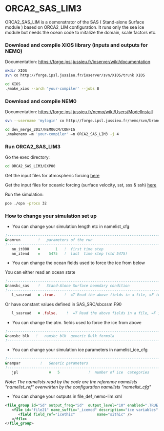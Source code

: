 # ORCA2\_SAS\_LIM3

ORCA2\_SAS\_LIM is a demonstrator of the SAS ( Stand-alone Surface module ) based on ORCA2_LIM configuration. It runs only the sea ice module but needs the ocean code to initalize the domain, scale factors etc.

### Download and compile XIOS library (inputs and outputs for NEMO)  
Documentation: <https://forge.ipsl.jussieu.fr/ioserver/wiki/documentation>  

~~~sh
mkdir XIOS  
svn co ​http://forge.ipsl.jussieu.fr/ioserver/svn/XIOS/trunk XIOS  

cd XIOS  
./make_xios --arch 'your-compiler' --jobs 8
~~~

### Download and compile NEM0
Documentation: <https://forge.ipsl.jussieu.fr/nemo/wiki/Users/ModelInstall> 

~~~sh
svn --username 'mylogin' co http://forge.ipsl.jussieu.fr/nemo/svn/branches/2017/dev_merge_2017

cd dev_merge_2017/NEMOGCM/CONFIG
./makenemo –m 'your-compiler' –n ORCA2_SAS_LIM3 -j 4
~~~

### Run ORCA2\_SAS\_LIM3
Go the exec directory:

~~~sh
cd ORCA2_SAS_LIM3/EXP00
~~~

Get the input files for atmospheric forcing [here](http://prodn.idris.fr/thredds/catalog/ipsl_public/romr005/Online_forcing_archives/catalog.html?dataset=DatasetScanipsl_public/romr005/Online_forcing_archives/ORCA2_LIM_nemo_v3.7.tar)

Get the input files for oceanic forcing (surface velocity, sst, sss & ssh) [here](http://prodn.idris.fr/thredds/catalog/ipsl_public/romr005/Online_forcing_archives/catalog.html?dataset=DatasetScanipsl_public/romr005/Online_forcing_archives/INPUTS_SAS_v3.5.tar)


Run the simulation:  

~~~sh
poe ./opa -procs 32
~~~

### How to change your simulation set up  

* You can change your simulation length etc in namelist\_cfg  

~~~fortran
!-----------------------------------------------------------------------
&namrun        !   parameters of the run
!-----------------------------------------------------------------------
   nn_it000    =       1   !  first time step
   nn_itend    =    5475   !  last  time step (std 5475)
~~~

* You can change the ocean fields used to force the ice from below  

You can either read an ocean state

~~~fortran
!-----------------------------------------------------------------------
&namsbc_sas    !   Stand-Alone Surface boundary condition
!-----------------------------------------------------------------------
   l_sasread   = .true.    !  =T Read the above fields in a file, =F initialize to 0. in sbcssm.F90
~~~

Or have constant values defined in SAS_SRC/sbcssm.F90

~~~fortran
   l_sasread   = .false.    !  =T Read the above fields in a file, =F initialize to 0. in sbcssm.F90
~~~

* You can change the atm. fields used to force the ice from above

~~~fortran
!-----------------------------------------------------------------------
&namsbc_blk   !   namsbc_blk  generic Bulk formula                      (ln_blk =T)
!-----------------------------------------------------------------------
~~~

* You can change your simulation ice parameters in namelist\_ice\_cfg  

~~~fortran
!------------------------------------------------------------------------------
&nampar         !   Generic parameters
!------------------------------------------------------------------------------
   jpl              =   5             !  number of ice  categories
~~~

_Note: The namelists read by the code are the reference namelists "namelist\_ref" overwritten by the configuration namelists "namelist\_cfg"_

* You can change your outputs in file\_def\_nemo-lim.xml  

~~~xml
<file_group id="5d" output_freq="5d"  output_level="10" enabled=".TRUE.">  <!-- 5d files -->
   <file id="file21" name_suffix="_icemod" description="ice variables" enabled=".true." >
      <field field_ref="icethic"          name="sithic" />
   </file>
</file_group>
~~~